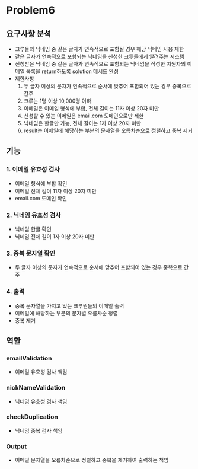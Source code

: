# Problem6

## 요구사항 분석

- 크루들의 닉네임 중 같은 글자가 연속적으로 포함될 경우 해당 닉네임 사용 제한
- 같은 글자가 연속적으로 포함되는 닉네임을 신청한 크루들에게 알려주는 시스템
- 신청받은 닉네임 중 같은 글자가 연속적으로 포함되는 닉네임을 작성한 지원자의 이메일 목록을 return하도록 solution 메서드 완성
- 제한사항
  1. 두 글자 이상의 문자가 연속적으로 순서에 맞추어 포함되어 있는 경우 중복으로 간주
  2. 크루는 1명 이상 10,000명 이하
  3. 이메일은 이메일 형식에 부합, 전체 길이는 11자 이상 20자 미만
  4. 신청할 수 있는 이메일은 email.com 도메인으로만 제한
  5. 닉네임은 한글만 가능, 전체 길이는 1자 이상 20자 미만
  6. result는 이메일에 해당하는 부분의 문자열을 오름차순으로 정렬하고 중복 제거

## 기능

### 1. 이메일 유효성 검사

- 이메일 형식에 부합 확인
- 이메일 전체 길이 11자 이상 20자 미만
- email.com 도메인 확인

### 2. 닉네임 유효성 검사

- 닉네임 한글 확인
- 닉네임 전체 길이 1자 이상 20자 미만

### 3. 중복 문자열 확인

- 두 글자 이상의 문자가 연속적으로 순서에 맞추어 포함되어 있는 경우 중복으로 간주


### 4. 출력

- 중복 문자열을 가지고 있는 크루원들의 이메일 출력
- 이메일에 해당하는 부분의 문자열 오름차순 정렬
- 중복 제거


## 역할

### emailValidation

- 이메일 유효성 검사 책임

### nickNameValidation

- 닉네임 유효성 검사 책임

### checkDuplication

- 닉네임 중복 검사 책임

### Output

- 이메일 문자열을 오름차순으로 정렬하고 중복을 제거하여 출력하는 책임
